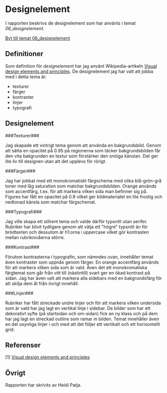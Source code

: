 ---
---
Designelement
=======================

I rapporten beskrivs de designelement som har använts i temat *06_designelement*.

[Byt till temat 06_designelement](http://www.student.bth.se/~hepa19/dbwebb-kurser/design/me/redovisa/htdocs/rapport/designelement?style=06_designelement)


Definitioner
--------------
Som definition för *designelement* har jag använt Wikipedia-artikeln [Visual design elements and principles](https://en.wikipedia.org/wiki/Visual_design_elements_and_principles). De designelement jag har valt att jobba med i detta tema är:

- texturer
- färger
- kontraster
- linjer
- typografi

Designelement
-----------------------

###Texturer###

Jag skapade ett vintrigt tema genom att använda en bakgrundsbild. Genom att sätta en opacitet på 0.95 på regionerna som täcker bakgrundsbilden får den vita bakgrunden en textur som förstärker den snöiga känslan. Det ger lite liv till designen utan att det upplevs för rörigt.

###Färger###

Jag har jobbat med ett monokromatiskt färgschema med olika blå-grön-grå toner med låg saturation som matchar bakgrundsbilden. Orange används som accentfärg, t.ex. för att markera vilken sida man befinner sig på. Figures har fått en opacitet på 0.9 vilket ger bildmaterialet en lite frostig och nedtonad känsla som matchar färgschemat.

###Typografi###

Jag ville skapa ett stilrent tema och valde därför typsnitt utan serifer. Rubriker har blivit tydligare genom att välja ett "högre" typsnitt än för brödtexten och dessutom är h1:orna i uppercase vilket gör kontrasten mellan rubriknivåerna större.

###Kontrast###

Förutom kontrasterna i typografin, som nämndes ovan, innehåller temat även kontraster som uppnås genom färger. En orange accentfärg används för att markera vilken sida som är vald. Även det ett monokromatiska färgtemat som går från vitt till (nästintill) svart ger en ökad kontrast på sidan. Jag har även valt att markera alla sidebars med en bakgrundsfärg för att skilja dem åt från övrigt innehåll.

###Linjer###

Rubriker har fått streckade undre linjer och för att markera vilken undersida som är vald har jag lagt en vertikal linje i sidebar. De bilder som har ett dekorativt syfte (på startsidan och om-sidan) fick en ny klass och på dem har jag lagt en streckad outline som ramar in bilden. Temat innehåller även en del osynliga linjer i och med att det följer ett vertikalt och ett horisontellt grid.

Referenser
-----------------------

[1] [Visual design elements and principles](https://en.wikipedia.org/wiki/Visual_design_elements_and_principles)


Övrigt
-----------------------

Rapporten har skrivits av Heidi Patja.
